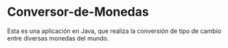 # Conversor-de-Monedas
Esta es una aplicación en Java, que realiza la conversión de tipo de cambio entre diversas monedas del mundo.

